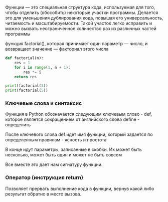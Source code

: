 Функции — это специальная структура кода, используемая для того, чтобы отделить (обособить) некоторые участки программы. Делается это для уменьшения дублирования кода, повышая его универсальность, читаемость и масштабируемости. Такой участок легко исправить и можно вызвать неограниченное количество раз из различных частей программы


функция factorial(), которая принимает один параметр — число, и возвращает значение — факториал этого числа

``` python
def factorial(n):
    res = 1
    for i in range(1, n + 1):
        res *= i
    return res

print(factorial(3))
print(factorial(5))

```


### Ключевые слова и синтаксис
Функция в Python обозначается следующим ключевым слово - def, которое является сокращением от английского слова define - определить

После ключевого слова def идет имя функции, который задается по определенным правилам - ясность и простота

В конце идут параметры, записанные в скобки. Их может быть несколько, может быть один и может не быть совсем

Все вместе это дает нам сигнатуру функции.
### Оператор (инструкция return)

Позволяет прервать выполнение кода в функции, вернув какой либо результат обратно в место вызова.